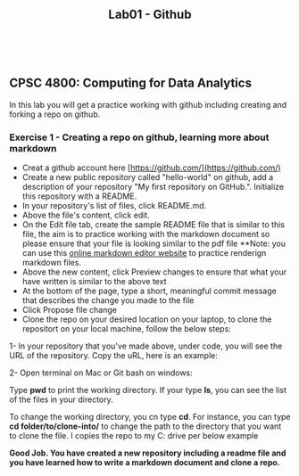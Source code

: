 <div align="center">
  
  ## Lab01 - Github
</div>

<br/>
<br/>
<br/>

## **CPSC 4800: Computing for Data Analytics**

In this lab you will get a practice working with github including creating and forking a repo on github.

### Exercise 1 - Creating a repo on github, learning more about markdown

- Creat a github account here [https://github.com/](https://github.com/)
- Create a new public repository called "hello-world" on github, add a description of your repository
 "My first repository on GitHub.". Initialize this repository with a README.
- In your repository's list of files, click README.md.
- Above the file's content, click edit.
- On the Edit file tab, create the sample README file that is similar to this file, the aim is to practice working with the markdown document so please ensure that your file is looking similar to the pdf file **Note: you can use this [online markdown editor website](https://dillinger.io/) to practice renderign markdown files.
- Above the new content, click Preview changes to ensure that what your have written is similar to the above text
- At the bottom of the page, type a short, meaningful commit message that describes the change you made to the file
- Click Propose file change
- Clone the repo on your desired location on your laptop, to clone the repositort on your local machine, follow the below steps:

1- In your repository that you've made above, under code, you will see the URL of the repository. Copy the uRL, here is an example:

2- Open terminal on Mac or Git bash on windows:

Type **pwd** to print the working directory. If your type **ls**, you can see the list of the files in your directory.

To change the working directory, you cn type **cd**. For instance, you can type **cd folder/to/clone-into/** to change the path to the directory that you want to clone the file. I copies the repo to my C: drive per below example

**Good Job. You have created a new repository including a readme file and you have learned how to write a markdown document and clone a repo.**


